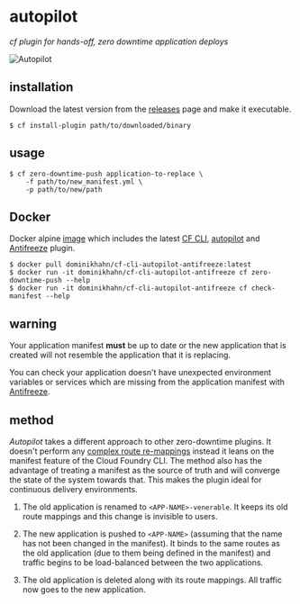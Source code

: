 # autopilot

*cf plugin for hands-off, zero downtime application deploys*

![Autopilot](http://i.imgur.com/xj2vbwk.jpg)

## installation

Download the latest version from the [releases][releases] page and make it executable.

```
$ cf install-plugin path/to/downloaded/binary
```

[releases]: https://github.com/contraband/autopilot/releases

## usage

```
$ cf zero-downtime-push application-to-replace \
    -f path/to/new_manifest.yml \
    -p path/to/new/path
```

## Docker

Docker alpine [image](https://github.com/dominikhahn/docker-cf-cli-autopilot-antifreeze) which includes the latest [CF CLI](https://github.com/cloudfoundry/cli), [autopilot](https://github.com/concourse/autopilot) and [Antifreeze](https://github.com/odlp/antifreeze) plugin.

```
$ docker pull dominikhahn/cf-cli-autopilot-antifreeze:latest
$ docker run -it dominikhahn/cf-cli-autopilot-antifreeze cf zero-downtime-push --help
$ docker run -it dominikhahn/cf-cli-autopilot-antifreeze cf check-manifest --help
```

## warning

Your application manifest **must** be up to date or the new application that
is created will not resemble the application that it is replacing.

You can check your application doesn't have unexpected environment variables or
services which are missing from the application manifest with
[Antifreeze][antifreeze].

[antifreeze]: https://github.com/odlp/antifreeze

## method

*Autopilot* takes a different approach to other zero-downtime plugins. It
doesn't perform any [complex route re-mappings][indiana-jones] instead it leans
on the manifest feature of the Cloud Foundry CLI. The method also has the
advantage of treating a manifest as the source of truth and will converge the
state of the system towards that. This makes the plugin ideal for continuous
delivery environments.

1. The old application is renamed to `<APP-NAME>-venerable`. It keeps its old route
   mappings and this change is invisible to users.

2. The new application is pushed to `<APP-NAME>` (assuming that the name has
   not been changed in the manifest). It binds to the same routes as the old
   application (due to them being defined in the manifest) and traffic begins to
   be load-balanced between the two applications.

3. The old application is deleted along with its route mappings. All traffic
   now goes to the new application.

[indiana-jones]: https://www.youtube.com/watch?v=0gU35Tgtlmg
